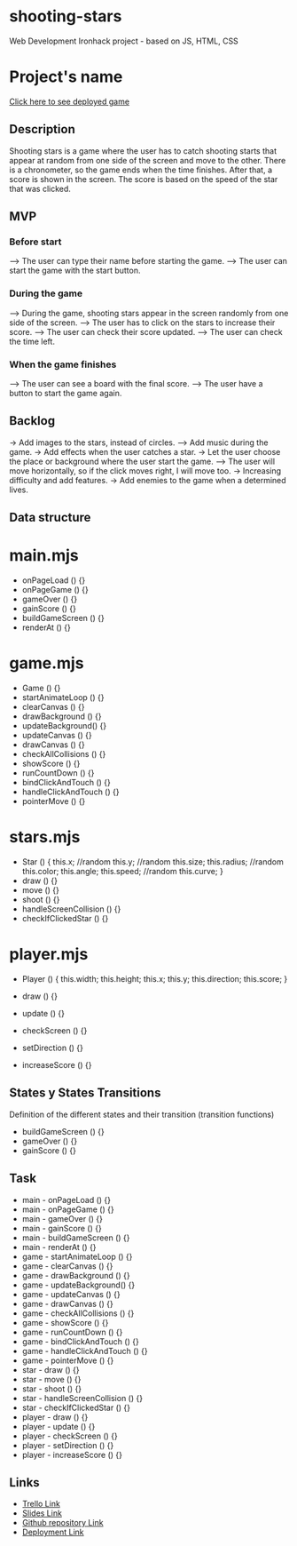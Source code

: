 # shooting-stars

Web Development Ironhack project - based on JS, HTML, CSS

# Project's name

[Click here to see deployed game](http://github.com)

## Description

Shooting stars is a game where the user has to catch shooting starts that appear at random from one side of the screen and move to the other.
There is a chronometer, so the game ends when the time finishes.
After that, a score is shown in the screen. The score is based on the speed of the star that was clicked.

## MVP

### Before start

—> The user can type their name before starting the game.
—> The user can start the game with the start button.

### During the game

—> During the game, shooting stars appear in the screen randomly from one side of the screen.
—> The user has to click on the stars to increase their score.
—> The user can check their score updated.
—> The user can check the time left.

### When the game finishes

—> The user can see a board with the final score.
—> The user have a button to start the game again.

## Backlog

-> Add images to the stars, instead of circles.
—> Add music during the game.
-> Add effects when the user catches a star.
-> Let the user choose the place or background where the user start the game.
—> The user will move horizontally, so if the click moves right, I will move too.
-> Increasing difficulty and add features.
-> Add enemies to the game when a determined lives.

## Data structure

# main.mjs

- onPageLoad () {}
- onPageGame () {}
- gameOver () {}
- gainScore () {}
- buildGameScreen () {}
- renderAt () {}

# game.mjs

- Game () {}
- startAnimateLoop () {}
- clearCanvas () {}
- drawBackground () {}
- updateBackground() {}
- updateCanvas () {}
- drawCanvas () {}
- checkAllCollisions () {}
- showScore () {}
- runCountDown () {}
- bindClickAndTouch () {}
- handleClickAndTouch () {}
- pointerMove () {}

# stars.mjs

- Star () {
  this.x; //random
  this.y; //random
  this.size;
  this.radius; //random
  this.color;
  this.angle;
  this.speed; //random
  this.curve;
  }
- draw () {}
- move () {}
- shoot () {}
- handleScreenCollision () {}
- checkIfClickedStar () {}

# player.mjs

- Player () {
  this.width;
  this.height;
  this.x;
  this.y;
  this.direction;
  this.score;
  }

- draw () {}
- update () {}
- checkScreen () {}
- setDirection () {}
- increaseScore () {}

## States y States Transitions

Definition of the different states and their transition (transition functions)

- buildGameScreen () {}
- gameOver () {}
- gainScore () {}

## Task

- main - onPageLoad () {}
- main - onPageGame () {}
- main - gameOver () {}
- main - gainScore () {}
- main - buildGameScreen () {}
- main - renderAt () {}
- game - startAnimateLoop () {}
- game - clearCanvas () {}
- game - drawBackground () {}
- game - updateBackground() {}
- game - updateCanvas () {}
- game - drawCanvas () {}
- game - checkAllCollisions () {}
- game - showScore () {}
- game - runCountDown () {}
- game - bindClickAndTouch () {}
- game - handleClickAndTouch () {}
- game - pointerMove () {}
- star - draw () {}
- star - move () {}
- star - shoot () {}
- star - handleScreenCollision () {}
- star - checkIfClickedStar () {}
- player - draw () {}
- player - update () {}
- player - checkScreen () {}
- player - setDirection () {}
- player - increaseScore () {}

## Links

- [Trello Link](https://trello.com/b/qJvWaLhd/shooting-stars)
- [Slides Link](https://docs.google.com/presentation/d/18E8h0hVl1O6pwSLUACh9s8Ngzqc8ecl_cXdPgm-Kfgs/edit#slide=id.gfa18595a95_0_47)
- [Github repository Link](https://github.com/karlajaramillo/shooting-stars)
- [Deployment Link](https://karlajaramillo.github.io/shooting-stars/)
